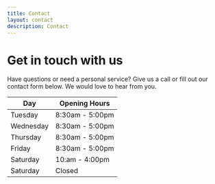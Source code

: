 ```yaml
---
title: Contact
layout: contact
description: Contact
---
```


# Get in touch with us
Have questions or need a personal service? Give us a call or fill out our contact form below. We would love to hear from you.

| Day       | Opening Hours   |
| --------- | --------------- |
| Tuesday   | 8:30am - 5:00pm |
| Wednesday | 8:30am - 5:00pm |
| Thursday  | 8:30am - 5:00pm |
| Friday    | 8:30am - 5:00pm |
| Saturday  | 10:am - 4:00pm  |
| Saturday  | Closed          |
